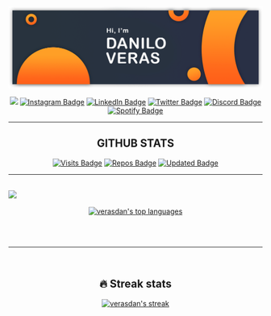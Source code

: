 
[![Hi, I'm Dan Veras](./assets/cover.png)](#)

<span align="center">
  
  <a href="mailto:veras_dan@hotmail.com"><img src="https://img.shields.io/badge/Hotmail-0078D4?style=for-the-badge&logo=microsoft-outlook&logoColor=white"/></a>
  [![Instagram Badge](https://img.shields.io/badge/Instagram-E4405F?style=for-the-badge&logo=instagram&logoColor=white)](https://www.instagram.com/veras_dan/)
  [![LinkedIn Badge](https://img.shields.io/badge/LinkedIn-0077B5?style=for-the-badge&logo=linkedin&logoColor=white)](https://www.linkedin.com/in/verasdanilo)
  [![Twitter Badge](https://img.shields.io/badge/Twitter-1DA1F2?style=for-the-badge&logo=twitter&logoColor=white)](https://twitter.com/veras_dan)
  [![Discord Badge](https://img.shields.io/badge/Discord-7289DA?style=for-the-badge&logo=discord&logoColor=white)](https://discord.com/users/Dan#5690)
  [![Spotify Badge](https://img.shields.io/badge/Spotify-1ED760?&style=for-the-badge&logo=spotify&logoColor=white)](https://open.spotify.com/user/dveras1623)
</span>

---

<h2>GITHUB STATS</h2>

<span align="center">
  
  [![Visits Badge](https://badges.pufler.dev/visits/verasdan/verasdan?style=for-the-badge&color=F27E2D)](#)
  [![Repos Badge](https://badges.pufler.dev/repos/verasdan?style=for-the-badge&color=F27E2D)](https://github.com/verasdan?tab=repositories)
  [![Updated Badge](https://badges.pufler.dev/updated/verasdan/verasdan?style=for-the-badge&color=F27E2D)](https://github.com/verasdan)
</span>

---

<br>
  
<span align="center">
  <a href="https://github.com/verasdan">
  <img height="190em" src="https://github-readme-stats.vercel.app/api?username=verasdan&show_icons=true&theme=dark&include_all_commits=true&count_private=true"/>
  
  [![verasdan's top languages](https://github-readme-stats.vercel.app/api/top-langs/?username=verasdan&theme=dark)](https://github.com/verasdan/github-readme-stats)
</span>

<br><br>

---

<br>


## 🔥 Streak stats

<!-- GitHub Readme Streak Stats - https://github.com/veradan/github-readme-streak-stats -->
<p align="center">
  <a href="https://github.com/verasdan/github-readme-streak-stats">
  <img title="🔥 Get streak stats for your profile at git.io/streak-stats" alt="verasdan's streak" src="https://github-readme-streak-stats.herokuapp.com/?user=verasdan&theme=blue-green"/></a>

</p>  


